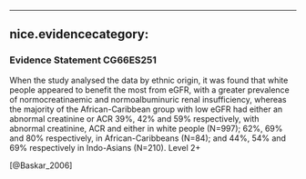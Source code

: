 
---
nice.evidencecategory: 
---

### Evidence Statement CG66ES251
When the study analysed the data by ethnic origin, it was found that white people appeared
to benefit the most from eGFR, with a greater prevalence of normocreatinaemic and
normoalbuminuric renal insufficiency, whereas the majority of the African-Caribbean group with
low eGFR had either an abnormal creatinine or ACR 39%, 42% and 59% respectively, with
abnormal creatinine, ACR and either in white people (N=997); 62%, 69% and 80% respectively,
in African-Caribbeans (N=84); and 44%, 54% and 69% respectively in Indo-Asians (N=210).
Level 2+


[@Baskar_2006]

